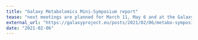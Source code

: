 ```yaml
---
title: "Galaxy Metabolomics Mini-Symposium report"
tease: "next meetings are planned for March 11, May 6 and at the Galaxy Community Conference in July."
external_url: "https://galaxyproject.eu/posts/2021/02/06/metabo-symposium/"
date: "2021-02-06"
---
```

